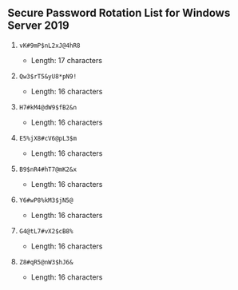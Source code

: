 ## Secure Password Rotation List for Windows Server 2019


1. `vK#9mP$nL2xJ@4hR8`
   - Length: 17 characters

2. `Qw3$rT5&yU8*pN9!`
   - Length: 16 characters

3. `H7#kM4@dW9$fB2&n`
   - Length: 16 characters

4. `E5%jX8#cV6@pL3$m`
   - Length: 16 characters

5. `B9$nR4#hT7@mK2&x`
   - Length: 16 characters

6. `Y6#wP8%kM3$jN5@`
   - Length: 16 characters

7. `G4@tL7#vX2$cB8%`
   - Length: 16 characters

8. `Z8#qR5@nW3$hJ6&`
   - Length: 16 characters
